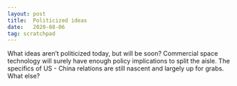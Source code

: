 ```yaml
---
layout: post
title:  Politicized ideas
date:   2020-08-06
tag: scratchpad
---
```


What ideas aren’t politicized today, but will be soon? Commercial space technology will surely have enough policy implications to split the aisle. The specifics of US - China relations are still nascent and largely up for grabs. What else?

